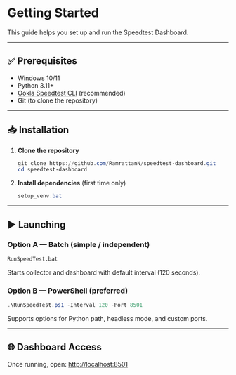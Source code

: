 # Getting Started

This guide helps you set up and run the Speedtest Dashboard.

---

## ✅ Prerequisites
- Windows 10/11  
- Python 3.11+  
- [Ookla Speedtest CLI](https://www.speedtest.net/apps/cli) (recommended)  
- Git (to clone the repository)

---

## 📥 Installation

1. **Clone the repository**
   ```powershell
   git clone https://github.com/RamrattanN/speedtest-dashboard.git
   cd speedtest-dashboard
   ```

2. **Install dependencies** (first time only)
   ```powershell
   setup_venv.bat
   ```

---

## ▶️ Launching

### Option A — Batch (simple / independent)
```bat
RunSpeedTest.bat
```
Starts collector and dashboard with default interval (120 seconds).

### Option B — PowerShell (preferred)
```powershell
.\RunSpeedTest.ps1 -Interval 120 -Port 8501
```
Supports options for Python path, headless mode, and custom ports.

---

## 🌐 Dashboard Access
Once running, open: [http://localhost:8501](http://localhost:8501)
